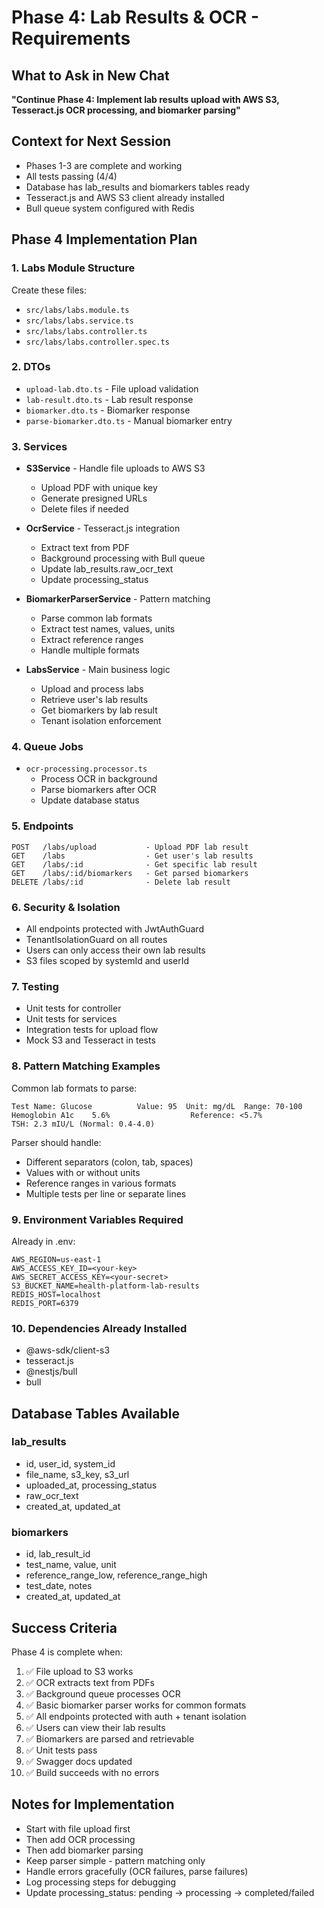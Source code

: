 # Phase 4: Lab Results & OCR - Requirements

## What to Ask in New Chat
**"Continue Phase 4: Implement lab results upload with AWS S3, Tesseract.js OCR processing, and biomarker parsing"**

## Context for Next Session
- Phases 1-3 are complete and working
- All tests passing (4/4)
- Database has lab_results and biomarkers tables ready
- Tesseract.js and AWS S3 client already installed
- Bull queue system configured with Redis

## Phase 4 Implementation Plan

### 1. Labs Module Structure
Create these files:
- `src/labs/labs.module.ts`
- `src/labs/labs.service.ts`
- `src/labs/labs.controller.ts`
- `src/labs/labs.controller.spec.ts`

### 2. DTOs
- `upload-lab.dto.ts` - File upload validation
- `lab-result.dto.ts` - Lab result response
- `biomarker.dto.ts` - Biomarker response
- `parse-biomarker.dto.ts` - Manual biomarker entry

### 3. Services
- **S3Service** - Handle file uploads to AWS S3
  - Upload PDF with unique key
  - Generate presigned URLs
  - Delete files if needed

- **OcrService** - Tesseract.js integration
  - Extract text from PDF
  - Background processing with Bull queue
  - Update lab_results.raw_ocr_text
  - Update processing_status

- **BiomarkerParserService** - Pattern matching
  - Parse common lab formats
  - Extract test names, values, units
  - Extract reference ranges
  - Handle multiple formats

- **LabsService** - Main business logic
  - Upload and process labs
  - Retrieve user's lab results
  - Get biomarkers by lab result
  - Tenant isolation enforcement

### 4. Queue Jobs
- `ocr-processing.processor.ts`
  - Process OCR in background
  - Parse biomarkers after OCR
  - Update database status

### 5. Endpoints
```
POST   /labs/upload           - Upload PDF lab result
GET    /labs                  - Get user's lab results
GET    /labs/:id              - Get specific lab result
GET    /labs/:id/biomarkers   - Get parsed biomarkers
DELETE /labs/:id              - Delete lab result
```

### 6. Security & Isolation
- All endpoints protected with JwtAuthGuard
- TenantIsolationGuard on all routes
- Users can only access their own lab results
- S3 files scoped by systemId and userId

### 7. Testing
- Unit tests for controller
- Unit tests for services
- Integration tests for upload flow
- Mock S3 and Tesseract in tests

### 8. Pattern Matching Examples
Common lab formats to parse:
```
Test Name: Glucose          Value: 95  Unit: mg/dL  Range: 70-100
Hemoglobin A1c    5.6%                  Reference: <5.7%
TSH: 2.3 mIU/L (Normal: 0.4-4.0)
```

Parser should handle:
- Different separators (colon, tab, spaces)
- Values with or without units
- Reference ranges in various formats
- Multiple tests per line or separate lines

### 9. Environment Variables Required
Already in .env:
```
AWS_REGION=us-east-1
AWS_ACCESS_KEY_ID=<your-key>
AWS_SECRET_ACCESS_KEY=<your-secret>
S3_BUCKET_NAME=health-platform-lab-results
REDIS_HOST=localhost
REDIS_PORT=6379
```

### 10. Dependencies Already Installed
- @aws-sdk/client-s3
- tesseract.js
- @nestjs/bull
- bull

## Database Tables Available

### lab_results
- id, user_id, system_id
- file_name, s3_key, s3_url
- uploaded_at, processing_status
- raw_ocr_text
- created_at, updated_at

### biomarkers
- id, lab_result_id
- test_name, value, unit
- reference_range_low, reference_range_high
- test_date, notes
- created_at, updated_at

## Success Criteria

Phase 4 is complete when:
1. ✅ File upload to S3 works
2. ✅ OCR extracts text from PDFs
3. ✅ Background queue processes OCR
4. ✅ Basic biomarker parser works for common formats
5. ✅ All endpoints protected with auth + tenant isolation
6. ✅ Users can view their lab results
7. ✅ Biomarkers are parsed and retrievable
8. ✅ Unit tests pass
9. ✅ Swagger docs updated
10. ✅ Build succeeds with no errors

## Notes for Implementation
- Start with file upload first
- Then add OCR processing
- Then add biomarker parsing
- Keep parser simple - pattern matching only
- Handle errors gracefully (OCR failures, parse failures)
- Log processing steps for debugging
- Update processing_status: pending -> processing -> completed/failed
